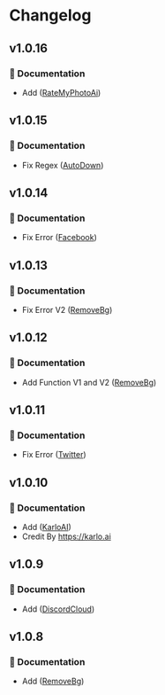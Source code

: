 # Changelog

## v1.0.16

### 📖 Documentation

- Add ([RateMyPhotoAi](/ai/ratemyphoto))

## v1.0.15

### 📖 Documentation

- Fix Regex ([AutoDown](/downloader/autodown))

## v1.0.14

### 📖 Documentation

- Fix Error ([Facebook](/downloader/facebook))

## v1.0.13

### 📖 Documentation

- Fix Error V2 ([RemoveBg](/tools/removebg))

## v1.0.12

### 📖 Documentation

- Add Function V1 and V2 ([RemoveBg](/tools/removebg))

## v1.0.11

### 📖 Documentation

- Fix Error ([Twitter](/downloader/twitter))

## v1.0.10

### 📖 Documentation

- Add ([KarloAI](/ai/karloai))
- Credit By https://karlo.ai

## v1.0.9

### 📖 Documentation

- Add ([DiscordCloud](/tools/discordcloud))

## v1.0.8

### 📖 Documentation

- Add ([RemoveBg](/tools/removebg))
